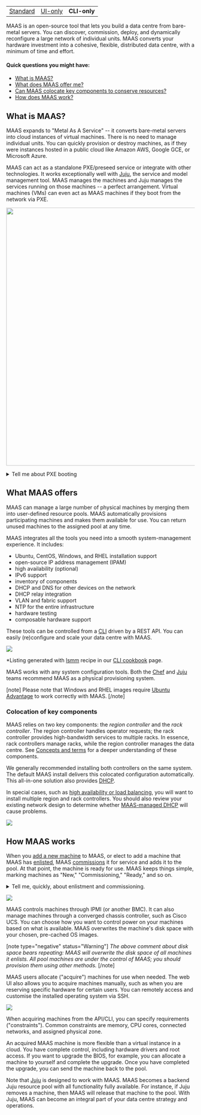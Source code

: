 <!-- base set DO NOT EDIT
<table width="100%"><tr>
<td><a href="https://maas.io/docs/what-is-maas"><u>Standard</u></a></td>
<td><a href="https://maas.io/docs/ui/what-is-maas">UI-only</a></td>
<td><a href="https://maas.io/docs/cli/what-is-maas">CLI-only</a></td>
</tr></table>
 base set DO NOT EDIT -->

<!-- vanilla
<table width="100%"><tr>
<td><strong>Standard</strong></td>
<td><a href="https://maas.io/docs/ui/what-is-maas">UI-only</a></td>
<td><a href="https://maas.io/docs/cli/what-is-maas">CLI-only</a></td>
</tr></table>
 vanilla -->

<!-- ui
<table width="100%"><tr>
<td><a href="https://maas.io/docs/what-is-maas">Standard</a></td>
<td><strong>UI-only<strong></td>
<td><a href="https://maas.io/docs/cli/what-is-maas">CLI-only</a></td>
</tr></table>
 ui -->

<table width="100%"><tr>
<td><a href="https://maas.io/docs/what-is-maas">Standard</a></td>
<td><a href="https://maas.io/docs/ui/what-is-maas">UI-only</a></td>
<td><strong>CLI-only</strong></td>
</tr></table>

MAAS is an open-source tool that lets you build a data centre from bare-metal servers. You can discover, commission, deploy, and dynamically reconfigure a large network of individual units.  MAAS converts your hardware investment into a cohesive, flexible, distributed data centre, with a minimum of time and effort.

#### Quick questions you might have:

* [What is MAAS?](#heading--what-is-maas)
* [What does MAAS offer me?](/t/about-maas/840#heading--what-maas-offers)
* [Can MAAS colocate key components to conserve  resources?](/t/about-maas/840#heading--colocation-of-key-components)
* [How does MAAS work?](/t/about-maas/840#heading--how-maas-works)

<h2 id="heading--what-is-maas">What is MAAS?</h2>

MAAS expands to "Metal As A Service" -- it converts bare-metal servers into cloud instances of virtual machines. There is no need to manage individual units. You can quickly provision or destroy machines, as if they were instances hosted in a public cloud like Amazon AWS, Google GCE, or Microsoft Azure.

MAAS can act as a standalone PXE/preseed service or integrate with other technologies. It works exceptionally well with [Juju](https://jaas.ai/docs/maas-cloud), the service and model management tool. MAAS manages the machines and Juju manages the services running on those machines -- a perfect arrangement.  Virtual machines (VMs) can even act as MAAS machines if they boot from the network via PXE.

<a href="https://discourse.maas.io/uploads/default/original/1X/d19eff9ef45c554d085ee1d657e4ddd810eac6df.jpeg" target="_blank"><img width="690" src="https://discourse.maas.io/uploads/default/original/1X/d19eff9ef45c554d085ee1d657e4ddd810eac6df.jpeg"></a>

<details><summary>Tell me about PXE booting</summary>

PXE stands for "Preboot Execution Environment," usually pronounced "pixie."  The term refers to a way of booting an OS image (or other software assembly) downloaded to a client via a NIC.  The NIC must be PXE-capable for this to work.  Many NICs can be configured to support PXE boot with a software switch.

</details>

<h2 id="heading--what-maas-offers">What MAAS offers</h2>

MAAS can manage a large number of physical machines by merging them into user-defined resource pools. MAAS automatically provisions participating machines and makes them available for use. You can return unused machines to the assigned pool at any time. 

MAAS integrates all the tools you need into a smooth system-management experience. It includes:

<!-- vanilla 
- web UI (optimised for mobile devices)
- Ubuntu, CentOS, Windows, and RHEL installation support
- open-source IP address management (IPAM)
- full API/CLI support
- high availability (optional)
- IPv6 support
- inventory of components
- DHCP and DNS for other devices on the network
- DHCP relay integration
- VLAN and fabric support
- NTP for the entire infrastructure
- hardware testing
- composable hardware support

These tools can be controlled from a responsive web UI or a [CLI](/t/maas-cli/802) driven by a REST API.  You can easily (re)configure and scale your data centre with MAAS.

<a href="https://discourse.maas.io/uploads/default/original/1X/00968a71b82ce01c45ae3b345ed6b1270d0927bf.jpeg" target = "_blank"><img src="https://discourse.maas.io/uploads/default/original/1X/00968a71b82ce01c45ae3b345ed6b1270d0927bf.jpeg"></a> 

vanilla -->

<!-- ui 
- web UI (optimised for mobile devices)
- Ubuntu, CentOS, Windows, and RHEL installation support
- open-source IP address management (IPAM)
- high availability (optional)
- IPv6 support
- inventory of components
- DHCP and DNS for other devices on the network
- DHCP relay integration
- VLAN and fabric support
- NTP for the entire infrastructure
- hardware testing
- composable hardware support

These tools can be controlled from a responsive web UI.  You can easily (re)configure and scale your data centre with MAAS.

<a href="https://discourse.maas.io/uploads/default/original/1X/00968a71b82ce01c45ae3b345ed6b1270d0927bf.jpeg" target = "_blank"><img src="https://discourse.maas.io/uploads/default/original/1X/00968a71b82ce01c45ae3b345ed6b1270d0927bf.jpeg"></a> 

ui -->

- Ubuntu, CentOS, Windows, and RHEL installation support
- open-source IP address management (IPAM)
- high availability (optional)
- IPv6 support
- inventory of components
- DHCP and DNS for other devices on the network
- DHCP relay integration
- VLAN and fabric support
- NTP for the entire infrastructure
- hardware testing
- composable hardware support

These tools can be controlled from a [CLI](/t/maas-cli/802) driven by a REST API.  You can easily (re)configure and scale your data centre with MAAS.

<a href="https://discourse.maas.io/uploads/default/original/1X/40fdae53957095e5a830458dc5c7a62ea5d78c10.jpeg" target = "_blank"><img src="https://discourse.maas.io/uploads/default/original/1X/40fdae53957095e5a830458dc5c7a62ea5d78c10.jpeg"></a> 

*Listing generated with [lsmm](/t/the-cli-cookbook/2218#heading--machine-list-first-tag) recipe in our [CLI cookbook](/t/the-cli-cookbook/2218) page.


MAAS works with any system configuration tools. Both the [Chef](https://www.chef.io/chef) and [Juju](https://jaas.ai/) teams recommend MAAS as a physical provisioning system.

[note]
Please note that Windows and RHEL images require [Ubuntu Advantage](https://www.ubuntu.com/support) to work correctly with MAAS.
[/note]

<h3 id="heading--colocation-of-key-components">Colocation of key components</h3>

MAAS relies on two key components: the *region controller* and the *rack controller*. The region controller handles operator requests; the rack controller provides high-bandwidth services to multiple racks. In essence, rack controllers manage racks, while the region controller manages the data centre.  See [Concepts and terms](/t/concepts-and-terms/785#heading--controllers) for a deeper understanding of these components.

We generally recommended installing both controllers on the same system.  The default MAAS install delivers this colocated configuration automatically. This all-in-one solution also provides [DHCP](/t/managing-dhcp/759). 

In special cases, such as [high availability or load balancing](/t/high-availability/804), you will want to install multiple region and rack controllers.  You should also review your existing network design to determine whether [MAAS-managed DHCP](/t/managing-dhcp/759) will cause problems.

<a href="https://discourse.maas.io/uploads/default/original/1X/3ad2b128fbc034e9f575f21c0415a6e6c55baea3.jpeg" target = "_blank"><img src="https://discourse.maas.io/uploads/default/original/1X/3ad2b128fbc034e9f575f21c0415a6e6c55baea3.jpeg"></a>

<h2 id="heading--how-maas-works">How MAAS works</h2>

When you [add a new machine](/t/add-machines/821#heading--add-a-node-manually) to MAAS, or elect to add a machine that MAAS has [enlisted](/t/add-machines/821#heading--enlistment), MAAS [commissions](/t/commission-machines/822) it for service and adds it to the pool.  At that point, the machine is ready for use. MAAS keeps things simple, marking machines as "New," "Commissioning," "Ready," and so on.

<details><summary>Tell me, quickly, about enlistment and commissioning.</summary>

There are two ways to add a machine to MAAS.  Assuming it's on the network and capable of PXE-booting, you can add it explicitly -- or MAAS can simply discover it when you turn it on.

Enlistment just means that MAAS discovers a machine when you turn it on, and presents it to the MAAS administrator, so that they can choose whether or not to commission it.  Machines that have only been enlisted will show up in the machine list as "New."

Commissioning means that MAAS has successfully booted the machine, scanned and recorded its resources, and prepared it for eventual deployment.  Machines that you explicitly add are automatically commissioned.  MAAS marks a successfully-commissioned machine as "Ready" in the machine list.

</details>

<!-- vanilla
<a href="https://discourse.maas.io/uploads/default/original/1X/605019de31078dd70df72ff199d812de13a30d00.jpeg" target = "_blank"><img src="https://discourse.maas.io/uploads/default/original/1X/605019de31078dd70df72ff199d812de13a30d00.jpeg"></a>
 vanilla -->

<!-- ui
<a href="https://discourse.maas.io/uploads/default/original/1X/605019de31078dd70df72ff199d812de13a30d00.jpeg" target = "_blank"><img src="https://discourse.maas.io/uploads/default/original/1X/605019de31078dd70df72ff199d812de13a30d00.jpeg"></a>
 ui -->

<a href="https://discourse.maas.io/uploads/default/original/1X/6aec9b567022216d80596411e689a14e1f594674.jpeg" target = "_blank"><img src="https://discourse.maas.io/uploads/default/original/1X/6aec9b567022216d80596411e689a14e1f594674.jpeg"></a>

MAAS controls machines through IPMI (or another BMC). It can also manage machines through a converged chassis controller, such as Cisco UCS.  You can choose how you want to control power on your machines based on what is available.  MAAS overwrites the machine's disk space with your chosen, pre-cached OS images.

[note type="negative" status="Warning"]
*The above comment about disk space bears repeating: MAAS will overwrite the disk space of all machines it enlists. All pool machines are under the control of MAAS; you should provision them using other methods.*
[/note]

MAAS users allocate ("acquire") machines for use when needed. The web UI also allows you to acquire machines manually, such as when you are reserving specific hardware for certain users. You can remotely access and customise the installed operating system via SSH.

<!-- vanilla ui
<a href="https://discourse.maas.io/uploads/default/original/1X/8101d641c55d912cd66646bd99bbee9bb8f196ab.jpeg" target = "_blank"><img src="https://discourse.maas.io/uploads/default/original/1X/8101d641c55d912cd66646bd99bbee9bb8f196ab.jpeg"></a>
 vanilla ui -->

<a href="https://discourse.maas.io/uploads/default/original/1X/ac3b251a916bb18a7e7e463d7fa3c57ef32628da.jpeg" target = "_blank"><img src="https://discourse.maas.io/uploads/default/original/1X/ac3b251a916bb18a7e7e463d7fa3c57ef32628da.jpeg"></a>

When acquiring machines from the API/CLI, you can specify requirements ("constraints"). Common constraints are memory, CPU cores, connected networks, and assigned physical zone.

An acquired MAAS machine is more flexible than a virtual instance in a cloud. You have complete control, including hardware drivers and root access. If you want to upgrade the BIOS, for example, you can allocate a machine to yourself and complete the upgrade.  Once you have completed the upgrade, you can send the machine back to the pool.

Note that [Juju](https://jaas.ai/docs/maas-cloud) is designed to work with MAAS. MAAS becomes a backend Juju resource pool with all functionality fully available. For instance, if Juju removes a machine, then MAAS will release that machine to the pool.  With Juju, MAAS can become an integral part of your data centre strategy and operations.
<!-- zork-out -->